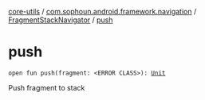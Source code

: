 [core-utils](../../index.md) / [com.sophoun.android.framework.navigation](../index.md) / [FragmentStackNavigator](index.md) / [push](./push.md)

# push

`open fun push(fragment: <ERROR CLASS>): `[`Unit`](https://kotlinlang.org/api/latest/jvm/stdlib/kotlin/-unit/index.html)

Push fragment to stack

